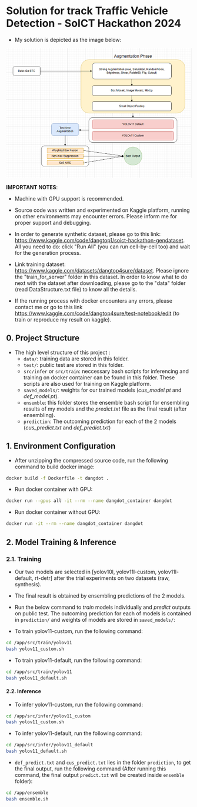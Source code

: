 # Solution for track Traffic Vehicle Detection - SoICT Hackathon 2024

- My solution is depicted as the image below:

![docs/overview.png](docs/overview.png)



__IMPORTANT NOTES__: 
- Machine with GPU support is recommended.
- Source code was written and experimented on Kaggle platform, running on other environments may encounter errors. Please inform me for proper support and debugging.

- In order to generate synthetic dataset, please go to this link: https://www.kaggle.com/code/dangtop1/soict-hackathon-gendataset. All you need to do: click "Run All" (you can run cell-by-cell too) and wait for the generation process.

- Link training dataset: https://www.kaggle.com/datasets/dangtop4sure/dataset. Please ignore the "train_for_server" folder in this dataset. In order to know what to do next with the dataset after downloading, please go to the "data" folder (read DataStructure.txt file) to know all the details.

- If the running process with docker encounters any errors, please contact me or go to this link https://www.kaggle.com/code/dangtop4sure/test-notebook/edit (to train or reproduce my result on kaggle).

## 0. Project Structure
- The high level structure of this project :
  - `data/`: training data are stored in this folder.
  - `test/`: public test are stored in this folder.
  - `src/infer` or `src/train`: neccessary bash scripts for inferencing and training on docker container can be found in this folder. These scripts are also used for training on Kaggle platform. 
  - `saved_models/`: weights for our trained models (_cus_model.pt_ and _def_model.pt_).
  - `ensemble`: this folder stores the ensemble bash script for ensembling results of my models and the _predict.txt_ file as the final result (after ensembling).
  - `prediction`: The outcoming prediction for each of the 2 models (_cus_predict.txt_ and _def_predict.txt_)

## 1. Environment Configuration

- After unzipping the compressed source code, run the following command to build docker image:
```bash
docker build -f Dockerfile -t dangdot .
```
- Run docker container with GPU:
```bash
docker run --gpus all -it --rm --name dangdot_container dangdot
```
- Run docker container without GPU:
```bash
docker run -it --rm --name dangdot_container dangdot
```

## 2. Model Training & Inference
### 2.1. Training
- Our two models are selected in [yolov10l, yolov11l-custom, yolov11l-default, rt-detr] after the trial experiments on two datasets (raw, synthesis).
- The final result is obtained by ensembling predictions of the 2 models.
- Run the below command to _train_ models individually and _predict_ outputs on public test. The outcoming prediction for each of models is contained in `prediction/` and weights of models are stored in `saved_models/`:  

- To train yolov11-custom, run the following command:
```bash
cd /app/src/train/yolov11
bash yolov11_custom.sh
```

- To train yolov11-default, run the following command:
```bash
cd /app/src/train/yolov11
bash yolov11_default.sh
```

#### 2.2. Inference

- To infer yolov11-custom, run the following command:
```bash
cd /app/src/infer/yolov11_custom
bash yolov11_custom.sh
```

- To infer yolov11-default, run the following command:
```bash
cd /app/src/infer/yolov11_default
bash yolov11_default.sh
```

- `def_predict.txt` and `cus_predict.txt` lies in the folder `prediction`, to get the final output, run the following command (After running this command, the final output `predict.txt` will be created inside `ensemble` folder):
```bash
cd /app/ensemble
bash ensemble.sh
```
